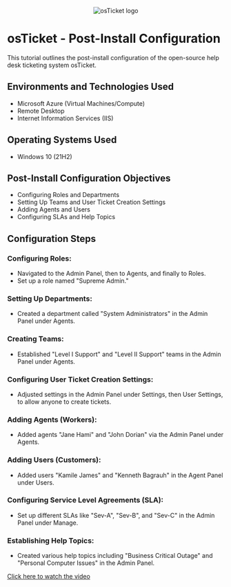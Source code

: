 <p align="center">
<img src="https://i.imgur.com/Clzj7Xs.png" alt="osTicket logo"/>
</p>

<h1>osTicket - Post-Install Configuration</h1>
This tutorial outlines the post-install configuration of the open-source help desk ticketing system osTicket.<br />

<h2>Environments and Technologies Used</h2>

- Microsoft Azure (Virtual Machines/Compute)
- Remote Desktop
- Internet Information Services (IIS)

<h2>Operating Systems Used </h2>

- Windows 10 (21H2)

<h2>Post-Install Configuration Objectives</h2>

- Configuring Roles and Departments
- Setting Up Teams and User Ticket Creation Settings
- Adding Agents and Users
- Configuring SLAs and Help Topics

<h2>Configuration Steps</h2>

<h3>Configuring Roles:</h3>
<ul>
    <li>Navigated to the Admin Panel, then to Agents, and finally to Roles.</li>
    <li>Set up a role named "Supreme Admin."</li>
</ul>

<h3>Setting Up Departments:</h3>
<ul>
    <li>Created a department called "System Administrators" in the Admin Panel under Agents.</li>
</ul>

<h3>Creating Teams:</h3>
<ul>
    <li>Established "Level I Support" and "Level II Support" teams in the Admin Panel under Agents.</li>
</ul>

<h3>Configuring User Ticket Creation Settings:</h3>
<ul>
    <li>Adjusted settings in the Admin Panel under Settings, then User Settings, to allow anyone to create tickets.</li>
</ul>

<h3>Adding Agents (Workers):</h3>
<ul>
    <li>Added agents "Jane Hami" and "John Dorian" via the Admin Panel under Agents.</li>
</ul>

<h3>Adding Users (Customers):</h3>
<ul>
    <li>Added users "Kamile James" and "Kenneth Bagrauh" in the Agent Panel under Users.</li>
</ul>

<h3>Configuring Service Level Agreements (SLA):</h3>
<ul>
    <li>Set up different SLAs like "Sev-A", "Sev-B", and "Sev-C" in the Admin Panel under Manage.</li>
</ul>

<h3>Establishing Help Topics:</h3>
<ul>
    <li>Created various help topics including "Business Critical Outage" and "Personal Computer Issues" in the Admin Panel.</li>
</ul>


<a href="https://vimeo.com/896947998?share=copy">Click here to watch the video</a>
<!-- Footer or additional notes -->
